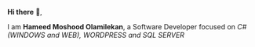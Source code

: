 __Hi there__ :wave:,

I am __Hameed Moshood Olamilekan__, a Software Developer focused on _C#(WINDOWS and WEB), WORDPRESS and SQL SERVER_


